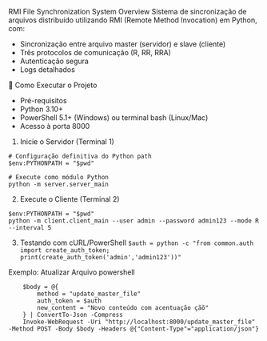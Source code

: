 RMI File Synchronization System
Overview
Sistema de sincronização de arquivos distribuído utilizando RMI (Remote Method Invocation) em Python, com:

- Sincronização entre arquivo master (servidor) e slave (cliente)
- Três protocolos de comunicação (R, RR, RRA)
- Autenticação segura
- Logs detalhados

🚀 Como Executar o Projeto

- Pré-requisitos
- Python 3.10+
- PowerShell 5.1+ (Windows) ou terminal bash (Linux/Mac)
- Acesso à porta 8000

1. Inicie o Servidor (Terminal 1)

```
# Configuração definitiva do Python path
$env:PYTHONPATH = "$pwd"

# Execute como módulo Python
python -m server.server_main
```

2. Execute o Cliente (Terminal 2)

```
$env:PYTHONPATH = "$pwd"
python -m client.client_main --user admin --password admin123 --mode R --interval 5
```

3. Testando com cURL/PowerShell
   `$auth = python -c "from common.auth import create_auth_token; print(create_auth_token('admin','admin123'))"`

Exemplo: Atualizar Arquivo
powershell

```
    $body = @{
        method = "update_master_file"
        auth_token = $auth
        new_content = "Novo conteúdo com acentuação çãõ"
    } | ConvertTo-Json -Compress
    Invoke-WebRequest -Uri "http://localhost:8000/update_master_file" -Method POST -Body $body -Headers @{"Content-Type"="application/json"}
```
